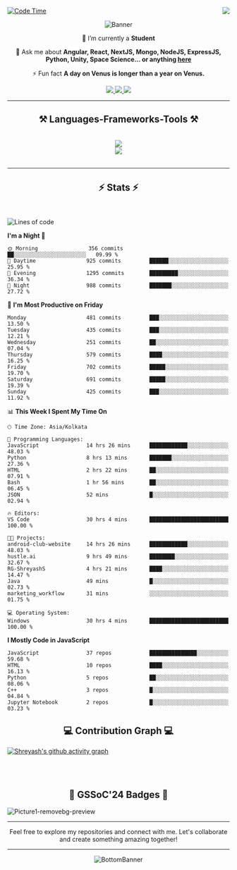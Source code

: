 <div>
 
<img align="right" src="https://visitor-badge.laobi.icu/badge?page_id=shreyash3087.shreyash3087" />

 [![Code Time](https://wakatime.com/badge/user/cd5f70df-e644-46f4-a03b-e1ce78615131.svg)](https://wakatime.com/@cd5f70df-e644-46f4-a03b-e1ce78615131)
 
</div>


<div align="center">
 
![Banner](https://github.com/user-attachments/assets/fe33d289-b057-4d85-ad76-3103802aa9e1)

</div>


<div align="center">
 
 🔭 I’m currently a **Student** 

💬 Ask me about **Angular, React, NextJS, Mongo, NodeJS, ExpressJS, Python, Unity, Space Science... or anything [here](https://github.com/shreyash3087/shreyash3087/issues)**

⚡ Fun fact **A day on Venus is longer than a year on Venus.**

</div>
 
<div align="center"> 
  <a href="mailto:shreyash3087@gmail.com">
    <img src="https://img.shields.io/badge/Gmail-333333?style=for-the-badge&logo=gmail&logoColor=red" />
  </a>
  <a href="https://www.linkedin.com/in/shreyash-srivastava-1a1161280" target="_blank">
    <img src="https://img.shields.io/badge/LinkedIn-0077B5?style=for-the-badge&logo=linkedin&logoColor=white" target="_blank" />
  </a>
  <a href="https://github.com/shreyash3087" target="_blank">
     <img src="https://img.shields.io/badge/Github-FF5722?style=for-the-badge&logo=github&logoColor=white" target="_blank" />
  </a>
</div>
<hr/>
 
<h2 align="center">⚒️ Languages-Frameworks-Tools ⚒️</h2>
<br/>
<div align="center">
    <img src="https://skillicons.dev/icons?i=react,bootstrap,html,css,vscode,github,figma,cpp,vercel,netlify" /><br>
    <img src="https://skillicons.dev/icons?i=tailwind,git,nodejs,python,javascript,typescript,express,firebase,mongodb,nextjs,unity,azure,blender" /><br>
</div>

<br/>
<hr/>

<h2 align="center">⚡ Stats ⚡</h2>

<br>
<div>
 
 
<!--START_SECTION:waka-->
![Lines of code](https://img.shields.io/badge/From%20Hello%20World%20I%27ve%20Written-4.2%20million%20lines%20of%20code-blue)

**I'm a Night 🦉** 

```text
🌞 Morning                356 commits         ██░░░░░░░░░░░░░░░░░░░░░░░   09.99 % 
🌆 Daytime                925 commits         ██████░░░░░░░░░░░░░░░░░░░   25.95 % 
🌃 Evening                1295 commits        █████████░░░░░░░░░░░░░░░░   36.34 % 
🌙 Night                  988 commits         ███████░░░░░░░░░░░░░░░░░░   27.72 % 
```
📅 **I'm Most Productive on Friday** 

```text
Monday                   481 commits         ███░░░░░░░░░░░░░░░░░░░░░░   13.50 % 
Tuesday                  435 commits         ███░░░░░░░░░░░░░░░░░░░░░░   12.21 % 
Wednesday                251 commits         ██░░░░░░░░░░░░░░░░░░░░░░░   07.04 % 
Thursday                 579 commits         ████░░░░░░░░░░░░░░░░░░░░░   16.25 % 
Friday                   702 commits         █████░░░░░░░░░░░░░░░░░░░░   19.70 % 
Saturday                 691 commits         █████░░░░░░░░░░░░░░░░░░░░   19.39 % 
Sunday                   425 commits         ███░░░░░░░░░░░░░░░░░░░░░░   11.92 % 
```


📊 **This Week I Spent My Time On** 

```text
🕑︎ Time Zone: Asia/Kolkata

💬 Programming Languages: 
JavaScript               14 hrs 26 mins      ████████████░░░░░░░░░░░░░   48.03 % 
Python                   8 hrs 13 mins       ███████░░░░░░░░░░░░░░░░░░   27.36 % 
HTML                     2 hrs 22 mins       ██░░░░░░░░░░░░░░░░░░░░░░░   07.91 % 
Bash                     1 hr 56 mins        ██░░░░░░░░░░░░░░░░░░░░░░░   06.45 % 
JSON                     52 mins             █░░░░░░░░░░░░░░░░░░░░░░░░   02.94 % 

🔥 Editors: 
VS Code                  30 hrs 4 mins       █████████████████████████   100.00 % 

🐱‍💻 Projects: 
android-club-website     14 hrs 26 mins      ████████████░░░░░░░░░░░░░   48.03 % 
hustle.ai                9 hrs 49 mins       ████████░░░░░░░░░░░░░░░░░   32.67 % 
RG-ShreyashS             4 hrs 21 mins       ████░░░░░░░░░░░░░░░░░░░░░   14.47 % 
Java                     49 mins             █░░░░░░░░░░░░░░░░░░░░░░░░   02.73 % 
marketing_workflow       31 mins             ░░░░░░░░░░░░░░░░░░░░░░░░░   01.75 % 

💻 Operating System: 
Windows                  30 hrs 4 mins       █████████████████████████   100.00 % 
```

**I Mostly Code in JavaScript** 

```text
JavaScript               37 repos            ███████████████░░░░░░░░░░   59.68 % 
HTML                     10 repos            ████░░░░░░░░░░░░░░░░░░░░░   16.13 % 
Python                   5 repos             ██░░░░░░░░░░░░░░░░░░░░░░░   08.06 % 
C++                      3 repos             █░░░░░░░░░░░░░░░░░░░░░░░░   04.84 % 
Jupyter Notebook         2 repos             █░░░░░░░░░░░░░░░░░░░░░░░░   03.23 % 
```




<!--END_SECTION:waka-->

</div>

<div>
  <div align="center" ><h2 align="center">💻 Contribution Graph 💻</h2></div>
 
  [![Shreyash's github activity graph](https://github-readme-activity-graph.vercel.app/graph?username=shreyash3087&hide_border=true&theme=github)](https://github.com/ashutosh00710/github-readme-activity-graph)
 
</div>

<br/><br/>

<h2 align="center">🔰 GSSoC'24 Badges 🔰</h2>

![Picture1-removebg-preview](https://github.com/user-attachments/assets/4ece96a5-043a-44df-b51b-40738d3603ff)

<div align="center"> 
  <hr/>
  Feel free to explore my repositories and connect with me. Let's collaborate and create something amazing together!
  <hr/>
</div>

<div align="center">
 
![BottomBanner](https://github.com/user-attachments/assets/7afe064f-9b9f-401d-bec1-35c8625bb3dc)

</div>

